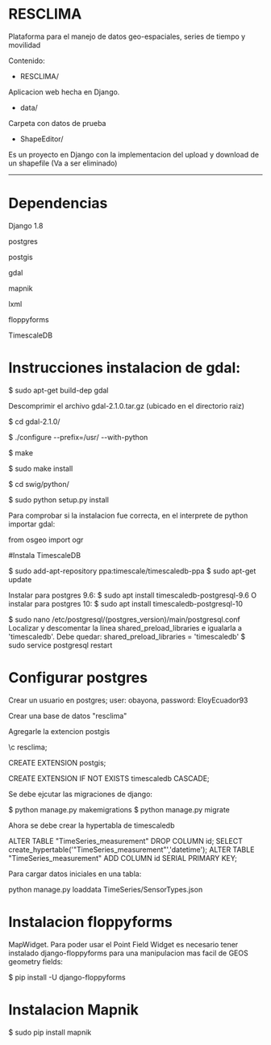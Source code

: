# RESCLIMA

Plataforma para el manejo de datos geo-espaciales, series de tiempo y movilidad

Contenido:

- RESCLIMA/

Aplicacion web hecha en Django.


- data/

Carpeta con datos de prueba


- ShapeEditor/

Es un proyecto en Django con la implementacion del upload y download de un shapefile (Va a ser eliminado)


-------------------------
# Dependencias

Django 1.8

postgres

postgis

gdal

mapnik

lxml

floppyforms

TimescaleDB

# Instrucciones instalacion de gdal:

$ sudo apt-get build-dep gdal

Descomprimir el archivo gdal-2.1.0.tar.gz (ubicado en el directorio raiz)

$ cd gdal-2.1.0/

$ ./configure  --prefix=/usr/ --with-python

$ make

$ sudo make install

$ cd swig/python/

$ sudo python setup.py install

Para comprobar si la instalacion fue correcta, en el interprete de python importar gdal:

from osgeo import ogr

#Instala TimescaleDB

$ sudo add-apt-repository ppa:timescale/timescaledb-ppa
$ sudo apt-get update

Instalar para postgres 9.6:
$ sudo apt install timescaledb-postgresql-9.6
O instalar para postgres 10:
$ sudo apt install timescaledb-postgresql-10

$ sudo nano /etc/postgresql/(postgres_version)/main/postgresql.conf
Localizar y descomentar la línea shared\_preload_libraries e igualarla a 'timescaledb'. Debe quedar:
shared\_preload_libraries = 'timescaledb'
$ sudo service postgresql restart

# Configurar postgres

Crear un usuario en postgres; user: obayona, password: EloyEcuador93

Crear una base de datos "resclima"

Agregarle la extencion postgis

\c resclima;

CREATE EXTENSION postgis;

CREATE EXTENSION IF NOT EXISTS timescaledb CASCADE;


Se debe ejcutar las migraciones de django:

$ python manage.py makemigrations
$ python manage.py migrate

Ahora se debe crear la hypertabla de timescaledb

ALTER TABLE "TimeSeries_measurement" DROP COLUMN id;
SELECT create_hypertable('"TimeSeries_measurement"','datetime');
ALTER TABLE "TimeSeries_measurement" ADD COLUMN id SERIAL PRIMARY KEY;


Para cargar datos iniciales en una tabla:

python manage.py loaddata TimeSeries/SensorTypes.json

# Instalacion floppyforms
MapWidget. Para poder usar el Point Field Widget es necesario tener instalado django-floppyforms para una manipulacion mas facil de GEOS geometry fields:

$ pip install -U django-floppyforms

# Instalacion Mapnik

$ sudo pip install mapnik

